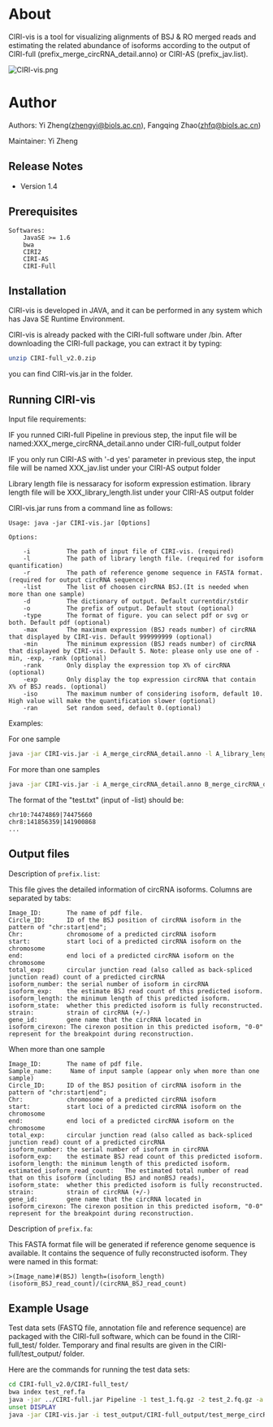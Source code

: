 # About

CIRI-vis is a tool for visualizing alignments of BSJ & RO merged reads and estimating the related abundance of isoforms according to the output of CIRI-full (prefix_merge_circRNA_detail.anno) or CIRI-AS (prefix_jav.list).

![CIRI-vis.png](https://github.com/bioinfo-biols/Zhaolab/blob/master/CIRI-vis.png?raw=true)

# Author

Authors: Yi Zheng(zhengyi@biols.ac.cn), Fangqing Zhao(zhfq@biols.ac.cn)

Maintainer: Yi Zheng

## Release Notes

- Version 1.4

## Prerequisites

```
Softwares:
	JavaSE >= 1.6
    bwa
	CIRI2
    CIRI-AS
    CIRI-Full
```

## Installation

CIRI-vis is developed in JAVA, and it can be performed in any system which has Java SE Runtime Environment.

CIRI-vis is already packed with the CIRI-full software under /bin.
After downloading the CIRI-full package, you can extract it by typing:

```bash
unzip CIRI-full_v2.0.zip
```

you can find CIRI-vis.jar in the folder.

## Running CIRI-vis

Input file requirements:

IF you runned CIRI-full Pipeline in previous step, the input file will be named:XXX_merge_circRNA_detail.anno under CIRI-full_output folder 

IF you only run CIRI-AS with '-d yes' parameter in previous step, the input file will be named XXX_jav.list under your CIRI-AS output folder 

Library length file is nessaracy for isoform expression estimation. library length file will be XXX_library_length.list under your CIRI-AS output folder

CIRI-vis.jar runs from a command line as follows:

```text
Usage: java -jar CIRI-vis.jar [Options]

Options:

	-i			The path of input file of CIRI-vis. (required)
	-l			The path of library length file. (required for isoform quantification)
	-r			The path of reference genome sequence in FASTA format. (required for output circRNA sequence)
	-list		The list of choosen circRNA BSJ.(It is needed when more than one sample)
	-d			The dictionary of output. Default currentdir/stdir
	-o			The prefix of output. Default stout (optional)
	-type		The format of figure. you can select pdf or svg or both. Default pdf (optional)
	-max		The maximum expression (BSJ reads number) of circRNA that displayed by CIRI-vis. Default 999999999 (optional)
	-min		The minimum expression (BSJ reads number) of circRNA that displayed by CIRI-vis. Default 5. Note: please only use one of -min, -exp, -rank (optional)
	-rank		Only display the expression top X% of circRNA (optional)
	-exp		Only display the top expression circRNA that contain X% of BSJ reads. (optional)
	-iso		The maximum number of considering isoform, default 10. High value will make the quantification slower (optional)
	-ran		Set random seed, default 0.(optional)
```

Examples:

For one sample

```bash
java -jar CIRI-vis.jar -i A_merge_circRNA_detail.anno -l A_library_length.list -r Ref.fa -d out -o prefix
```

For more than one samples

```bash
java -jar CIRI-vis.jar -i A_merge_circRNA_detail.anno B_merge_circRNA_detail.anno -l A_library_length.list B_library_length.list -r Ref.fa -d out -o prefix -list test.txt
```

The format of the "test.txt" (input of -list) should be:

```text
chr10:74474869|74475660
chr8:141856359|141900868	
...
```

## Output files

Description of `prefix.list`:

This file gives the detailed information of circRNA isoforms. Columns are separated by tabs:

```text
Image_ID:		The name of pdf file.
Circle_ID:		ID of the BSJ position of circRNA isoform in the pattern of "chr:start|end";
Chr: 			chromosome of a predicted circRNA isoform
start:			start loci of a predicted circRNA isoform on the chromosome
end:			end loci of a predicted circRNA isoform on the chromosome
total_exp:		circular junction read (also called as back-spliced junction read) count of a predicted circRNA
isoform_number: the serial number of isoform in circRNA
isoform_exp:	the estimate BSJ read count of this predicted isoform.
isoform_length: the minimum length of this predicted isoform.
isoform_state:	whether this predicted isoform is fully reconstructed.
strain: 		strain of circRNA (+/-)
gene_id:		gene name that the circRNA located in
isoform_cirexon: The cirexon position in this predicted isoform, "0-0" represent for the breakpoint during reconstruction. 
```

When more than one sample

```text
Image_ID:		The name of pdf file.
Sample_name:	 Name of input sample (appear only when more than one sample)
Circle_ID:		ID of the BSJ position of circRNA isoform in the pattern of "chr:start|end";	
Chr: 			chromosome of a predicted circRNA isoform
start:			start loci of a predicted circRNA isoform on the chromosome
end:			end loci of a predicted circRNA isoform on the chromosome
total_exp:		circular junction read (also called as back-spliced junction read) count of a predicted circRNA
isoform_number: the serial number of isoform in circRNA
isoform_exp:	the estimate BSJ read count of this predicted isoform.
isoform_length: the minimum length of this predicted isoform.
estimated_isoform_read_count:	The estimated total number of read that on this isoform (including BSJ and nonBSJ reads),
isoform_state:	whether this predicted isoform is fully reconstructed.
strain: 		strain of circRNA (+/-)
gene_id:		gene name that the circRNA located in
isoform_cirexon: The cirexon position in this predicted isoform, "0-0" represent for the breakpoint during reconstruction. 
```

Description of `prefix.fa`:

This FASTA format file will be generated if reference genome sequence is available. It  contains the sequence of fully reconstructed isoform. They were named in this format:

```text
>(Image_name)#(BSJ) length=(isoform_length) (isoform_BSJ_read_count)/(circRNA_BSJ_read_count)
```

## Example Usage

Test data sets (FASTQ file, annotation file and reference sequence) are packaged with the CIRI-full software, which can be found in the CIRI-full_test/ folder. Temporary and final results are given in the CIRI-full/test_output/ folder.

Here are the commands for running the test data sets: 

```bash
cd CIRI-full_v2.0/CIRI-full_test/
bwa index test_ref.fa
java -jar ../CIRI-full.jar Pipeline -1 test_1.fq.gz -2 test_2.fq.gz -a test_anno.gtf -r test_ref.fa -d test_output/ -o test
unset DISPLAY
java -jar CIRI-vis.jar -i test_output/CIRI-full_output/test_merge_circRNA_detail.anno -l ../CIRI-vis_test/test_library_length.list -r test_ref.fa -d test_output/CIRI-vis_out -min 1
```
